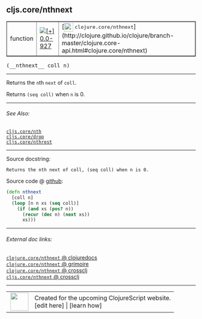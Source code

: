 ## cljs.core/nthnext



 <table border="1">
<tr>
<td>function</td>
<td><a href="https://github.com/cljsinfo/cljs-api-docs/tree/0.0-927"><img valign="middle" alt="[+] 0.0-927" title="Added in 0.0-927" src="https://img.shields.io/badge/+-0.0--927-lightgrey.svg"></a> </td>
<td>
[<img height="24px" valign="middle" src="http://i.imgur.com/1GjPKvB.png"> <samp>clojure.core/nthnext</samp>](http://clojure.github.io/clojure/branch-master/clojure.core-api.html#clojure.core/nthnext)
</td>
</tr>
</table>


 <samp>
(__nthnext__ coll n)<br>
</samp>

---

Returns the `n`th `next` of `coll`.

Returns `(seq coll)` when `n` is 0.

---


###### See Also:

[`cljs.core/nth`](cljs.core_nth.md)<br>
[`cljs.core/drop`](cljs.core_drop.md)<br>
[`cljs.core/nthrest`](cljs.core_nthrest.md)<br>

---


Source docstring:

```
Returns the nth next of coll, (seq coll) when n is 0.
```


Source code @ [github](https://github.com/clojure/clojurescript/blob/r1.7.58/src/main/cljs/cljs/core.cljs#L2583-L2589):

```clj
(defn nthnext
  [coll n]
  (loop [n n xs (seq coll)]
    (if (and xs (pos? n))
      (recur (dec n) (next xs))
      xs)))
```

<!--
Repo - tag - source tree - lines:

 <pre>
clojurescript @ r1.7.58
└── src
    └── main
        └── cljs
            └── cljs
                └── <ins>[core.cljs:2583-2589](https://github.com/clojure/clojurescript/blob/r1.7.58/src/main/cljs/cljs/core.cljs#L2583-L2589)</ins>
</pre>

-->

---



###### External doc links:

[`clojure.core/nthnext` @ clojuredocs](http://clojuredocs.org/clojure.core/nthnext)<br>
[`clojure.core/nthnext` @ grimoire](http://conj.io/store/v1/org.clojure/clojure/1.7.0-beta3/clj/clojure.core/nthnext/)<br>
[`clojure.core/nthnext` @ crossclj](http://crossclj.info/fun/clojure.core/nthnext.html)<br>
[`cljs.core/nthnext` @ crossclj](http://crossclj.info/fun/cljs.core.cljs/nthnext.html)<br>

---

 <table>
<tr><td>
<img valign="middle" align="right" width="48px" src="http://i.imgur.com/Hi20huC.png">
</td><td>
Created for the upcoming ClojureScript website.<br>
[edit here] | [learn how]
</td></tr></table>

[edit here]:https://github.com/cljsinfo/cljs-api-docs/blob/master/cljsdoc/cljs.core_nthnext.cljsdoc
[learn how]:https://github.com/cljsinfo/cljs-api-docs/wiki/cljsdoc-files

<!--

This information was too distracting to show to readers, but I'll leave it
commented here since it is helpful to:

- pretty-print the data used to generate this document
- and show how to retrieve that data



The API data for this symbol:

```clj
{:description "Returns the `n`th `next` of `coll`.\n\nReturns `(seq coll)` when `n` is 0.",
 :ns "cljs.core",
 :name "nthnext",
 :signature ["[coll n]"],
 :history [["+" "0.0-927"]],
 :type "function",
 :related ["cljs.core/nth" "cljs.core/drop" "cljs.core/nthrest"],
 :full-name-encode "cljs.core_nthnext",
 :source {:code "(defn nthnext\n  [coll n]\n  (loop [n n xs (seq coll)]\n    (if (and xs (pos? n))\n      (recur (dec n) (next xs))\n      xs)))",
          :title "Source code",
          :repo "clojurescript",
          :tag "r1.7.58",
          :filename "src/main/cljs/cljs/core.cljs",
          :lines [2583 2589]},
 :full-name "cljs.core/nthnext",
 :clj-symbol "clojure.core/nthnext",
 :docstring "Returns the nth next of coll, (seq coll) when n is 0."}

```

Retrieve the API data for this symbol:

```clj
;; from Clojure REPL
(require '[clojure.edn :as edn])
(-> (slurp "https://raw.githubusercontent.com/cljsinfo/cljs-api-docs/catalog/cljs-api.edn")
    (edn/read-string)
    (get-in [:symbols "cljs.core/nthnext"]))
```

-->
